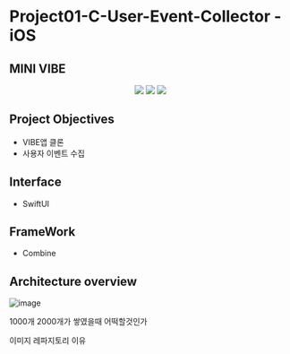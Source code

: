 # Project01-C-User-Event-Collector - iOS
## MINI VIBE

<p align="center">
    <img src="https://img.shields.io/badge/Swift-v5.31-red?logo=swift" />
    <img src="https://img.shields.io/badge/Xcode-v12.2-blue?logo=Xcode" />
    <img src="https://img.shields.io/badge/iOS-14.0-black?logo=apple" />  
</p>

## Project Objectives

- VIBE앱 클론
- 사용자 이벤트 수집

## Interface

- SwiftUI

## FrameWork

- Combine

## Architecture overview

![image](https://user-images.githubusercontent.com/54564170/100993533-df255900-3598-11eb-934c-94f904b7da3a.png)

1000개 2000개가 쌓였을때 어떡할것인가



이미지 레파지토리 이유